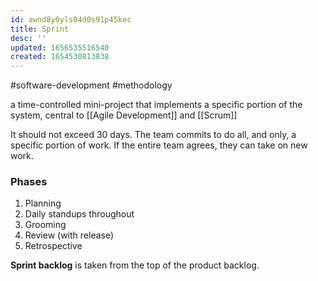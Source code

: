 ```yaml
---
id: awnd8y0yls04d0s91p45kec
title: Sprint
desc: ''
updated: 1656535516540
created: 1654530813838
---
```

#software-development #methodology 

a time-controlled mini-project that implements a specific portion of the system, central to [[Agile Development]] and [[Scrum]]


 It should not exceed 30 days. The team commits to do all, and only, a specific portion of work. If the entire team agrees, they can take on new work.
### Phases
1. Planning
2. Daily standups throughout
3. Grooming
4. Review (with release)
5. Retrospective

**Sprint backlog** is taken from the top of the product backlog.